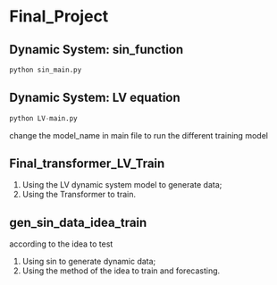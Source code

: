 # Final_Project

## Dynamic System: sin_function

```python
python sin_main.py
```

## Dynamic System: LV equation

```python
python LV-main.py
```

change the model_name in main file to run the different training model

## Final_transformer_LV_Train
1. Using the LV dynamic system model to generate data;
2. Using the Transformer to train.

## gen_sin_data_idea_train
according to the idea to test
1. Using sin to generate dynamic data;
2. Using the method of the idea to train and forecasting.
